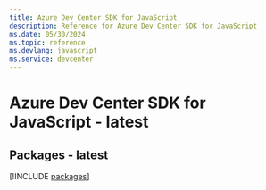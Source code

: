 ```yaml
---
title: Azure Dev Center SDK for JavaScript
description: Reference for Azure Dev Center SDK for JavaScript
ms.date: 05/30/2024
ms.topic: reference
ms.devlang: javascript
ms.service: devcenter
---
```

# Azure Dev Center SDK for JavaScript - latest
## Packages - latest
[!INCLUDE [packages](dev-center-index.md)]